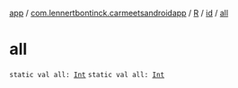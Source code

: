 [app](../../../index.md) / [com.lennertbontinck.carmeetsandroidapp](../../index.md) / [R](../index.md) / [id](index.md) / [all](./all.md)

# all

`static val all: `[`Int`](https://kotlinlang.org/api/latest/jvm/stdlib/kotlin/-int/index.html)
`static val all: `[`Int`](https://kotlinlang.org/api/latest/jvm/stdlib/kotlin/-int/index.html)